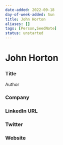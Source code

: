 ```yaml
---
date-added: 2022-09-18
day-of-week-added: Sun
title: John Horton
aliases: []
tags: [Person,SeedNote]
status: unstarted
---
```


# John Horton

### Title
Author

### Company


### LinkedIn URL


### Twitter


### Website






